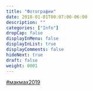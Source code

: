 ```yaml
---
title: "Фотографии"
date: 2018-01-01T00:07:00-06:00
description: ""
categories: ["Info"]
dropCap: false
displayInMenu: false
displayInList: true
displayComments: false
hideNext: true
draft: false
weight: 0001
---
```



<!-- InstaWidget -->
<a href="https://instawidget.net/v/tag/%D0%BC%D0%B0%D0%BA%D0%BC%D0%B0%D1%852019" id="link-090b6246a47d6e26fc39c04db00b28fed3034af2965e55020ce29cb825e81441">#макмах2019</a>
<script src="https://instawidget.net/js/instawidget.js?u=090b6246a47d6e26fc39c04db00b28fed3034af2965e55020ce29cb825e81441&width=300px"></script>